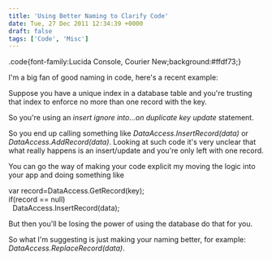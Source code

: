 ```yaml
---
title: 'Using Better Naming to Clarify Code'
date: Tue, 27 Dec 2011 12:34:39 +0000
draft: false
tags: ['Code', 'Misc']
---
```


.code{font-family:Lucida Console, Courier New;background:#ffdf73;}

I'm a big fan of good naming in code, here's a recent example:

Suppose you have a unique index in a database table and you're trusting that index to enforce no more than one record with the key.

So you're using an _insert ignore into...on duplicate key update_ statement.

So you end up calling something like _DataAccess.InsertRecord(data)_ or _DataAccess.AddRecord(data)_. Looking at such code it's very unclear that what really happens is an insert/update and you're only left with one record.

You can go the way of making your code explicit my moving the logic into your app and doing something like

var record=DataAccess.GetRecord(key);  
if(record == null)  
  DataAccess.InsertRecord(data);

But then you'll be losing the power of using the database do that for you.

So what I'm suggesting is just making your naming better, for example: _DataAccess.ReplaceRecord(data)_.